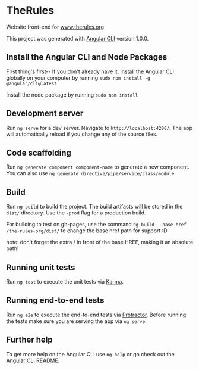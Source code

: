 # TheRules

Website front-end for www.therules.org

This project was generated with [Angular CLI](https://github.com/angular/angular-cli) version 1.0.0.

## Install the Angular CLI and Node Packages

First thing's first--
If you don't already have it, install the Angular CLI globally on your computer by running `sudo npm install -g @angular/cli@latest`

Install the node package by running `sudo npm install`


## Development server

Run `ng serve` for a dev server. Navigate to `http://localhost:4200/`. The app will automatically reload if you change any of the source files.

## Code scaffolding

Run `ng generate component component-name` to generate a new component. You can also use `ng generate directive/pipe/service/class/module`.

## Build

Run `ng build` to build the project. The build artifacts will be stored in the `dist/` directory. Use the `-prod` flag for a production build.

For building to test on gh-pages, use the command `ng build --base-href /the-rules-org/dist/` to change the base href path for support :D

note: don't forget the extra / in front of the base HREF, making it an absolute path!

## Running unit tests

Run `ng test` to execute the unit tests via [Karma](https://karma-runner.github.io).

## Running end-to-end tests

Run `ng e2e` to execute the end-to-end tests via [Protractor](http://www.protractortest.org/).
Before running the tests make sure you are serving the app via `ng serve`.

## Further help

To get more help on the Angular CLI use `ng help` or go check out the [Angular CLI README](https://github.com/angular/angular-cli/blob/master/README.md).
